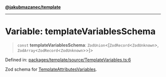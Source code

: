 [**@jakubmazanec/template**](../README.md)

---

# Variable: templateVariablesSchema

> `const` **templateVariablesSchema**: `ZodUnion`\<\[`ZodRecord`\<`ZodUnknown`\>,
> `ZodArray`\<`ZodRecord`\<`ZodUnknown`\>\>\]\>

Defined in:
[packages/template/source/TemplateVariables.ts:6](https://github.com/jakubmazanec/tools/blob/90a5050fae768000bb00b2044438762c3c8c0f98/packages/template/source/TemplateVariables.ts#L6)

Zod schema for [TemplateAttributesVariables](../type-aliases/TemplateAttributesVariables.md).

